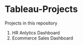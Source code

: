 # Tableau-Projects
Projects in this repository
1. HR Anlytics Dashboard
2. Ecommerce Sales Dashboard 
